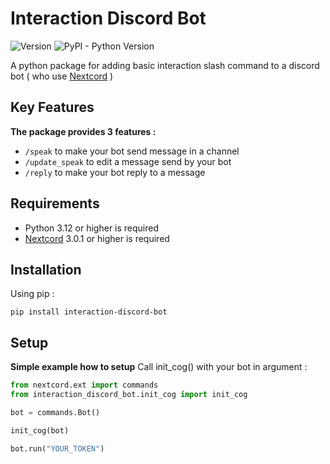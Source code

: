 # Interaction Discord Bot
![Version](https://img.shields.io/pypi/v/interaction_discord_bot?color=blue) ![PyPI - Python Version](https://img.shields.io/pypi/pyversions/interaction_discord_bot)

A python package for adding basic interaction slash command to a discord bot ( who use [Nextcord](https://github.com/nextcord/nextcord) )

## Key Features

**The package provides 3 features :**

  * ```/speak``` to make your bot send message in a channel
  * ```/update_speak``` to edit a message send by your bot
  * ```/reply``` to make your bot reply to a message

## Requirements

* Python 3.12 or higher is required
* [Nextcord](https://github.com/nextcord/nextcord) 3.0.1 or higher is required

## Installation

Using pip :

```
pip install interaction-discord-bot
```

## Setup
**Simple example how to setup**
Call init_cog() with your bot in argument :

```py
from nextcord.ext import commands
from interaction_discord_bot.init_cog import init_cog

bot = commands.Bot()

init_cog(bot)

bot.run("YOUR_TOKEN")
```
